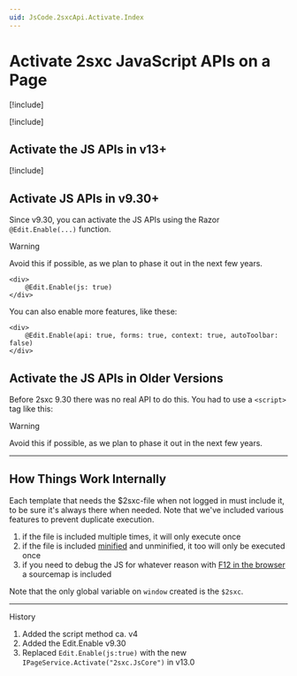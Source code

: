 ```yaml
---
uid: JsCode.2sxcApi.Activate.Index
---
```


# Activate 2sxc JavaScript APIs on a Page

[!include[](~/pages/basics/stack/_shared-float-summary.md)]
<style>.context-box-summary .interact-2sxc, .context-box-summary .edit-custom { visibility: visible; } </style>

[!include[](activate_intro_inc.md)]

## Activate the JS APIs in v13+

[!include[](activate_v13_inc.md)]


## Activate JS APIs in v9.30+

Since v9.30, you can activate the JS APIs using the Razor `@Edit.Enable(...)` function.

> [!WARNING]
> Avoid this if possible, as we plan to phase it out in the next few years.

```razor
<div>
    @Edit.Enable(js: true)
</div>
```

You can also enable more features, like these:

```razor
<div>
    @Edit.Enable(api: true, forms: true, context: true, autoToolbar: false)
</div>
```

## Activate the JS APIs in Older Versions

Before 2sxc 9.30 there was no real API to do this.
You had to use a `<script>` tag like this:

<script src="/desktopmodules/tosic_sexycontent/js/2sxc.api.min.js" data-enableoptimizations="100"></script>

> [!WARNING]
> Avoid this if possible, as we plan to phase it out in the next few years.

---

## How Things Work Internally

Each template that needs the $2sxc-file when not logged in must include it, to be sure it's always there when needed.
Note that we've included various features to prevent duplicate execution.

1. if the file is included multiple times, it will only execute once
2. if the file is included [minified](xref:Basics.Server.AssetOptimization.Index) and unminified, it too will only be executed once
3. if you need to debug the JS for whatever reason with [F12 in the browser](http://2sxc.org/en/blog/post/debugging-javascript-errors-with-a-modern-browser-and-f12-(200)) a sourcemap is included

Note that the only global variable on `window` created is the `$2sxc`.

---

History

1. Added the script method ca. v4
1. Added the Edit.Enable v9.30
1. Replaced `Edit.Enable(js:true)` with the new `IPageService.Activate("2sxc.JsCore")` in v13.0
